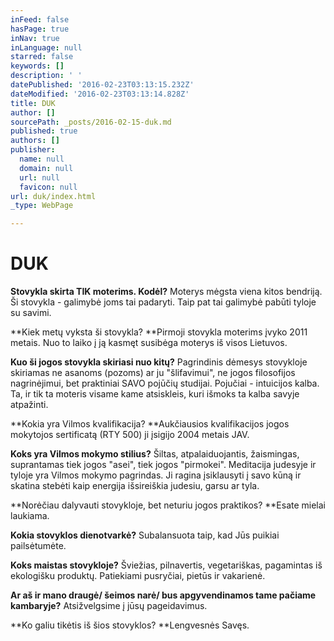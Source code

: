 ```yaml
---
inFeed: false
hasPage: true
inNav: true
inLanguage: null
starred: false
keywords: []
description: ' '
datePublished: '2016-02-23T03:13:15.232Z'
dateModified: '2016-02-23T03:13:14.828Z'
title: DUK
author: []
sourcePath: _posts/2016-02-15-duk.md
published: true
authors: []
publisher:
  name: null
  domain: null
  url: null
  favicon: null
url: duk/index.html
_type: WebPage

---
```

# DUK

**Stovykla skirta TIK moterims. Kodėl?** Moterys mėgsta viena kitos bendriją. Ši stovykla - galimybė joms tai padaryti. Taip pat tai galimybė pabūti tyloje su savimi. 

**Kiek metų vyksta ši stovykla? **Pirmoji stovykla moterims įvyko 2011 metais. Nuo to laiko į ją kasmęt susibėga moterys iš visos Lietuvos. 

**Kuo ši jogos stovykla skiriasi nuo kitų?** Pagrindinis dėmesys stovykloje skiriamas ne asanoms (pozoms) ar ju "šlifavimui", ne jogos filosofijos nagrinėjimui, bet praktiniai SAVO pojūčių studijai. Pojučiai - intuicijos kalba. Ta, ir tik ta moteris visame kame atsiskleis, kuri išmoks ta kalba savyje atpažinti.

**Kokia yra Vilmos kvalifikacija? **Aukčiausios kvalifikacijos jogos mokytojos sertificatą (RTY 500) ji įsigijo 2004 metais JAV.

**Koks yra Vilmos mokymo stilius?** Šiltas, atpalaiduojantis, žaismingas, suprantamas tiek jogos "asei", tiek jogos "pirmokei". Meditacija judesyje ir tyloje yra Vilmos mokymo pagrindas. Ji ragina įsiklausyti į savo kūną ir skatina stebėti kaip energija išsireiškia judesiu, garsu ar tyla. 

**Norėčiau dalyvauti stovykloje, bet neturiu jogos praktikos? **Esate mielai laukiama.  

**Kokia stovyklos dienotvarkė?** Subalansuota taip, kad Jūs puikiai pailsėtumėte. 

**Koks maistas stovykloje?** Šviežias, pilnavertis, vegetariškas, pagamintas iš ekologišku produktų. Patiekiami pusryčiai, pietūs ir vakarienė.

**Ar aš ir mano draugė/ šeimos narė/ bus apgyvendinamos tame pačiame kambaryje?** Atsižvelgsime į jūsų pageidavimus. 

**Ko galiu tikėtis iš šios stovyklos? **Lengvesnės Savęs.